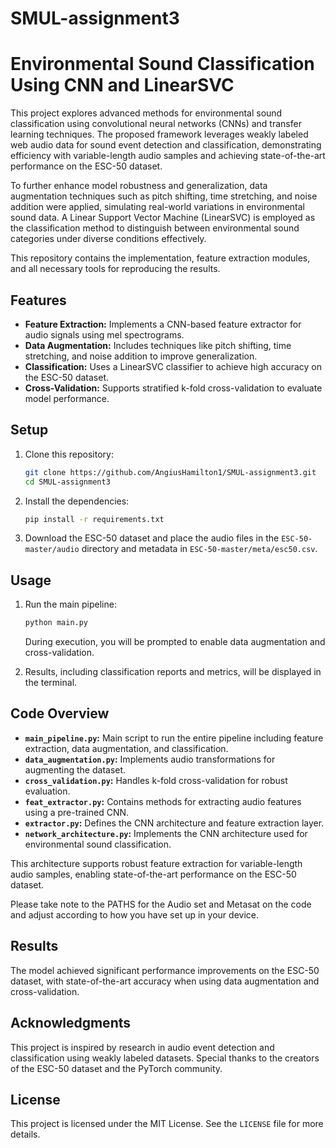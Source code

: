 # SMUL-assignment3

# Environmental Sound Classification Using CNN and LinearSVC

This project explores advanced methods for environmental sound classification using convolutional neural networks (CNNs) and transfer learning techniques. The proposed framework leverages weakly labeled web audio data for sound event detection and classification, demonstrating efficiency with variable-length audio samples and achieving state-of-the-art performance on the ESC-50 dataset. 

To further enhance model robustness and generalization, data augmentation techniques such as pitch shifting, time stretching, and noise addition were applied, simulating real-world variations in environmental sound data. A Linear Support Vector Machine (LinearSVC) is employed as the classification method to distinguish between environmental sound categories under diverse conditions effectively.

This repository contains the implementation, feature extraction modules, and all necessary tools for reproducing the results.

## Features
- **Feature Extraction:** Implements a CNN-based feature extractor for audio signals using mel spectrograms.
- **Data Augmentation:** Includes techniques like pitch shifting, time stretching, and noise addition to improve generalization.
- **Classification:** Uses a LinearSVC classifier to achieve high accuracy on the ESC-50 dataset.
- **Cross-Validation:** Supports stratified k-fold cross-validation to evaluate model performance.

## Setup

1. Clone this repository:
   ```bash
   git clone https://github.com/AngiusHamilton1/SMUL-assignment3.git
   cd SMUL-assignment3
   ```
2. Install the dependencies:
   ```bash
   pip install -r requirements.txt
   ```

3. Download the ESC-50 dataset and place the audio files in the `ESC-50-master/audio` directory and metadata in `ESC-50-master/meta/esc50.csv`.

## Usage

1. Run the main pipeline:
   ```bash
   python main.py
   ```
   During execution, you will be prompted to enable data augmentation and cross-validation.

2. Results, including classification reports and metrics, will be displayed in the terminal.

## Code Overview

- **`main_pipeline.py`:** Main script to run the entire pipeline including feature extraction, data augmentation, and classification.
- **`data_augmentation.py`:** Implements audio transformations for augmenting the dataset.
- **`cross_validation.py`:** Handles k-fold cross-validation for robust evaluation.
- **`feat_extractor.py`:** Contains methods for extracting audio features using a pre-trained CNN.
- **`extractor.py`:** Defines the CNN architecture and feature extraction layer.
- **`network_architecture.py`:** Implements the CNN architecture used for environmental sound classification.

This architecture supports robust feature extraction for variable-length audio samples, enabling state-of-the-art performance on the ESC-50 dataset.

Please take note to the PATHS for the Audio set and Metasat on the code and adjust according to how you have set up in your device.

## Results
The model achieved significant performance improvements on the ESC-50 dataset, with state-of-the-art accuracy when using data augmentation and cross-validation.

## Acknowledgments
This project is inspired by research in audio event detection and classification using weakly labeled datasets. Special thanks to the creators of the ESC-50 dataset and the PyTorch community. 

## License
This project is licensed under the MIT License. See the `LICENSE` file for more details.
